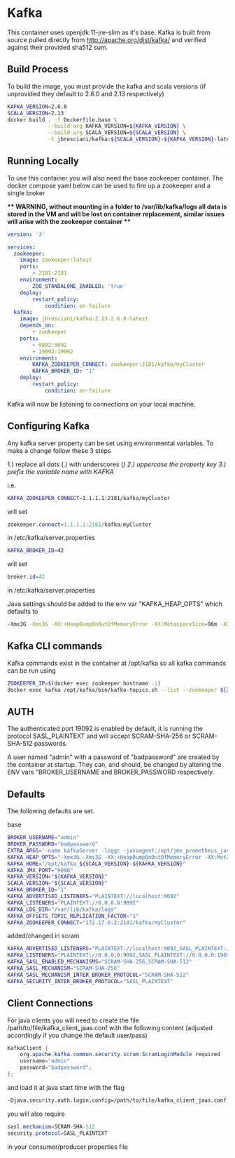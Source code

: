# Kafka

This container uses openjdk:11-jre-slim as it's base. Kafka is built from source pulled directly from <http://apache.org/dist/kafka/> and verified against their provided sha512 sum.

## Build Process

To build the image, you must provide the kafka and scala versions (if unprovided they default to 2.6.0 and 2.13 respectively)

``` bash
KAFKA_VERSION=2.6.0
SCALA_VERSION=2.13
docker build . -f Dockerfile.base \
             --build-arg KAFKA_VERSION=${KAFKA_VERSION} \
             --build-arg SCALA_VERSION=${SCALA_VERSION} \
             -t jbresciani/kafka:${SCALA_VERSION}-${KAFKA_VERSION}-latest
```

## Running Locally

To use this container you will also need the base zookeeper container. The docker compose yaml below can be used to fire up a zookeeper and a single broker

__** WARNING, without mounting in a folder to /var/lib/kafka/logs all data is stored in the VM and will be lost on container replacement, similar issues will arise with the zookeeper container **__

``` yaml
version: '3'

services:
  zookeeper:
    image: zookeeper:latest
    ports:
        - 2181:2181
    environment:
        ZOO_STANDALONE_ENABLED: 'true'
    deploy:
        restart_policy:
            condition: on-failure
  kafka:
    image: jbresciani/kafka:2.13-2.6.0-latest
    depends_on:
        - zookeeper
    ports:
        - 9092:9092
        - 19092:19092
    environment:
        KAFKA_ZOOKEEPER_CONNECT: zookeeper:2181/kafka/myCluster
        KAFKA_BROKER_ID: "1"
    deploy:
        restart_policy:
            condition: on-failure
```

Kafka will now be listening to connections on your local machine.

## Configuring Kafka

Any kafka server property can be set using environmental variables. To make a change follow these 3 steps

1.) replace all dots (.) with underscores (_)
2.) uppercase the property key
3.) prefix the variable name with KAFKA_

i.e.

``` bash
KAFKA_ZOOKEEPER_CONNECT=1.1.1.1:2181/kafka/myCluster
```

will set

``` java
zookeeper.connect=1.1.1.1:2181/kafka/myCluster
```

in /etc/kafka/server.properties

``` bash
KAFKA_BROKER_ID=42
```

will set

``` java
broker.id=42
```

in /etc/kafka/server.properties

Java settings should be added to the env var "KAFKA_HEAP_OPTS" which defaults to

``` bash
-Xmx3G -Xms3G -XX:+HeapDumpOnOutOfMemoryError -XX:MetaspaceSize=96m -XX:+UseG1GC
```

## Kafka CLI commands

Kafka commands exist in the container at /opt/kafka so all kafka commands can be run using

``` bash
ZOOKEEPER_IP=$(docker exec zookeeper hostname -i)
docker exec kafka /opt/kafka/bin/kafka-topics.sh --list --zookeeper ${ZOOKEEPER_IP}:2181/kafka/myCluster
```

## AUTH

The authenticated port 19092 is enabled by default, it is running the protocol SASL_PLAINTEXT and will accept SCRAM-SHA-256 or SCRAM-SHA-512 passwords.

A user named "admin" with a password of "badpassword" are created by the container at startup. They can, and should, be changed by altering the ENV vars "BROKER_USERNAME and BROKER_PASSWORD respectively.

## Defaults

The following defaults are set.

base

``` bash
BROKER_USERNAME="admin"
BROKER_PASSWORD="badpassword"
EXTRA_ARGS='-name kafkaServer -loggc -javaagent:/opt/jmx_prometheus_javaagent/jmx_prometheus_javaagent.jar=8080:/etc/kafka/jmx_prometheus_exporter.yml -javaagent:/opt/jolokia/jolokia-jvm-agent.jar=port=9099 -Djava.security.auth.login.config=/etc/kafka/kafka_server_jaas.conf'
KAFKA_HEAP_OPTS="-Xmx3G -Xms3G -XX:+HeapDumpOnOutOfMemoryError -XX:MetaspaceSize=96m -XX:+UseG1GC"
KAFKA_HOME="/opt/kafka_${SCALA_VERSION}-${KAFKA_VERSION}"
KAFKA_JMX_PORT="9090"
KAFKA_VERSION="${KAFKA_VERSION}"
SCALA_VERSION="${SCALA_VERSION}"
KAFKA_BROKER_ID="1"
KAFKA_ADVERTISED_LISTENERS="PLAINTEXT://localhost:9092"
KAFKA_LISTENERS="PLAINTEXT://0.0.0.0:9092"
KAFKA_LOG_DIR="/var/lib/kafka/logs"
KAFKA_OFFSETS_TOPIC_REPLICATION_FACTOR="1"
KAFKA_ZOOKEEPER_CONNECT="172.17.0.2:2181/kafka/myCluster"
```

added/changed in scram

``` bash
KAFKA_ADVERTISED_LISTENERS="PLAINTEXT://localhost:9092,SASL_PLAINTEXT://localhost:19092"
KAFKA_LISTENERS="PLAINTEXT://0.0.0.0:9092,SASL_PLAINTEXT://0.0.0.0:19092"
KAFKA_SASL_ENABLED_MECHANISMS="SCRAM-SHA-256,SCRAM-SHA-512"
KAFKA_SASL_MECHANISM="SCRAM-SHA-256"
KAFKA_SASL_MECHANISM_INTER_BROKER_PROTOCOL="SCRAM-SHA-512"
KAFKA_SECURITY_INTER_BROKER_PROTOCOL="SASL_PLAINTEXT"
```

## Client Connections

For java clients you will need to create the file /path/to/file/kafka_client_jaas.conf with the following content (adjusted accordingly if you change the default user/pass)

``` java
KafkaClient {
    org.apache.kafka.common.security.scram.ScramLoginModule required
    username="admin"
    password="badpassword";
};
```

and load it at java start time with the flag

``` bash
-Djava.security.auth.login.config=/path/to/file/kafka_client_jaas.conf
```

you will also require

``` java
sasl.mechanism=SCRAM-SHA-512
security.protocol=SASL_PLAINTEXT
```

in your consumer/producer properties file
